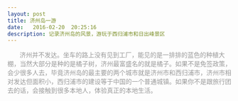 ```yaml
---
layout: post
title: 济州岛一游
date:   2016-02-20  20:25:16
description: 记录济州岛的风景，游玩于西归浦市和日出峰景区
---
```



  <font color="#999">&nbsp;&nbsp;&nbsp;&nbsp;&nbsp;&nbsp;&nbsp;济州并不发达。坐车的路上没有见到工厂，能见的是一排排的蓝色的种植大棚，当然大部分是种的是橘子树，济州最富盛名的就是橘子。如果不是免签政策，会少很多人去，毕竟济州岛的最主要的两个城市就是济州市和西归浦市，济州市相对发达但面积小，西归浦市的建设等于中国的一个普通城镇。如果你不是跟旅行团去的话，会接触到很多本地人，体验真正的本地生活。</font>

<img class="col three" src="{{ site.baseurl }}/img/jeju/2.jpg" alt="" title=""/>



<div class="img_row">
	<img class="col two" src="{{ site.baseurl }}/img/jeju/6.jpg" alt="" title=""/>
	<img class="col one" src="{{ site.baseurl }}/img/jeju/1.jpg" alt="" title=""/>
</div>
<div class="img_row">
  <img class="col one" src="{{ site.baseurl }}/img/jeju/4.jpg" alt="" title=""/>
	<img class="col two" src="{{ site.baseurl }}/img/jeju/10.jpg" alt="" title=""/>
</div>

<img class="col three" src="{{ site.baseurl }}/img/jeju/5.jpg" alt="" title="">
<img class="col three" src="{{ site.baseurl }}/img/jeju/9.jpg" alt="" title="">

<div class="ds-thread" data-thread-key="jeju" data-title="济州岛一游" data-url="http://wotocheng.com/album/2016-02-20-jeju/"></div>
<!-- 多说评论框 end -->
<!-- 多说公共JS代码 start (一个网页只需插入一次) -->
<script type="text/javascript">
var duoshuoQuery = {short_name:"wotojc"};
(function() {
  var ds = document.createElement('script');
  ds.type = 'text/javascript';ds.async = true;
  ds.src = (document.location.protocol == 'https:' ? 'https:' : 'http:') + '//static.duoshuo.com/embed.js';
  ds.charset = 'UTF-8';
  (document.getElementsByTagName('head')[0]
   || document.getElementsByTagName('body')[0]).appendChild(ds);
})();
</script>
